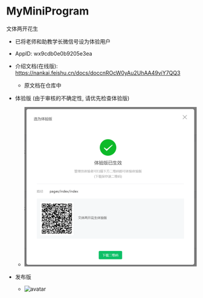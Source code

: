 # MyMiniProgram

文体两开花生 

- 已将老师和助教学长微信号设为体验用户
- AppID: wx9cdb0e0b9205e3ea
- 介绍文档(在线版): https://nankai.feishu.cn/docs/doccnROcW0yAu2UhAA49viY7QQ3
  - 原文档在仓库中
- 体验版 (由于审核的不确定性, 请优先检查体验版)
  - ![avatar](./体验版.png)

- 发布版
  - ![avatar](./qrcode.png)
